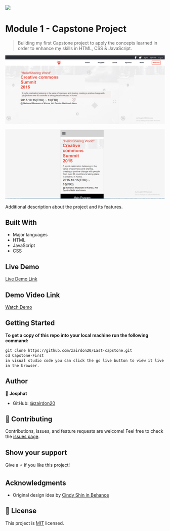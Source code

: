 ![](https://img.shields.io/badge/Microverse-blueviolet)

# Module 1 - Capstone Project

> Building my first Capstone project to apply the concepts learned in order to enhance my skills in HTML, CSS & JavaScript.

![screenshot](./imgs/Screenshot-desktop.png)

![screenshot](./imgs/Screenshot-mobile.png)

Additional description about the project and its features.

## Built With

- Major languages
- HTML
- JavaScript
- CSS

## Live Demo

[Live Demo Link]()

## Demo Video Link

[Watch Demo](https://zairdon20.github.io/Last-capstone/)

## Getting Started

**To get a copy of this repo into your local machine run the following command:**

```
git clone https://github.com/zairdon20/Last-capstone.git
cd Capstone-First
in visual studio code you can click the go live button to view it live in the browser.
```

## Author

👤 **Josphat**

- GitHub: [@zairdon20](https://github.com/zairdon20)

## 🤝 Contributing

Contributions, issues, and feature requests are welcome!
Feel free to check the [issues page](../../issues/).

## Show your support

Give a ⭐️ if you like this project!

## Acknowledgments

- Original design idea by
  [Cindy Shin in Behance](https://www.behance.net/adagio07)

## 📝 License

This project is [MIT](./MIT.md) licensed.
